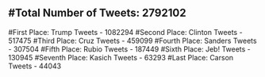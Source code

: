 #Total Number of Tweets: 2792102 
---
#First Place: Trump Tweets - 1082294
#Second Place: Clinton Tweets - 517475
#Third Place: Cruz Tweets - 459099
#Fourth Place: Sanders Tweets - 307504
#Fifth Place: Rubio Tweets - 187449
#Sixth Place: Jeb! Tweets - 130945
#Seventh Place: Kasich Tweets - 63293
#Last Place: Carson Tweets - 44043
